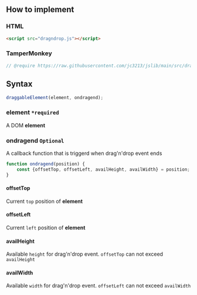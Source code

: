 ## How to implement
### HTML
```HTML
<script src="dragndrop.js"></script>
```
### TamperMonkey
```javascript
// @require https://raw.githubusercontent.com/jc3213/jslib/main/src/dragndrop.js
```
## Syntax
```javascript
draggableElement(element, ondragend);
```
### element `*required`
A DOM **element**
### ondragend `Optional`
A callback function that is triggerd when drag'n'drop event ends
```javascript
function ondragend(position) {
    const {offsetTop, offsetLeft, availHeight, availWidth} = position;
}
```
#### offsetTop
Current `top` position of **element**
#### offsetLeft
Current `left` position of **element**
#### availHeight
Available `height` for drag'n'drop event. `offsetTop` can not exceed `availHeight`
#### availWidth
Available `width` for drag'n'drop event. `offsetLeft` can not exceed `availWidth`
